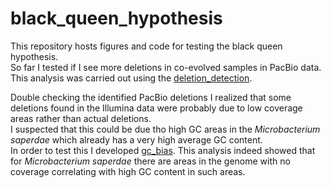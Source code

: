 # black_queen_hypothesis

This repository hosts figures and code for testing the black queen hypothesis.  
So far I tested if I see more deletions in co-evolved samples in PacBio data.  
This analysis was carried out using the [deletion_detection](https://github.com/nahanoo/deletion_detection).  

Double checking the identified PacBio deletions I realized that some deletions found in the Illumina data were probably due to low coverage areas rather than actual deletions.  
I suspected that this could be due tho high GC areas in the *Microbacterium saperdae* which already has a very high average GC content.  
In order to test this I developed [gc_bias](https://github.com/nahanoo/gc_bias).
This analysis indeed showed that for *Microbacterium saperdae* there are areas in the genome with no coverage correlating with high GC content in such areas.